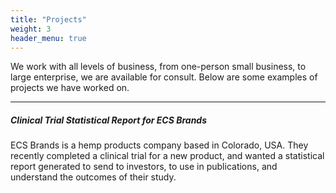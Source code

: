 ```yaml
---
title: "Projects"
weight: 3
header_menu: true
---
```


We work with all levels of business, from one-person small business, to large enterprise, we are available for consult. Below are some examples of projects we have worked on.

---
##### Clinical Trial Statistical Report for ECS Brands

ECS Brands is a hemp products company based in Colorado, USA. They recently completed a clinical trial for a new product, and wanted a statistical report generated to send to investors, to use in publications, and understand the outcomes of their study. 

<!-- ![Nice picture to make you pay me ;-)](images/pexels-lukas-590016.jpeg) -->

